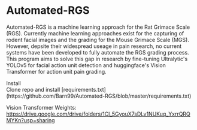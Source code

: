 # Automated-RGS
Automated-RGS is a machine learning approach for the Rat Grimace Scale (RGS). Currently machine learning approaches exist for the capturing of rodent facial images and the grading for the Mouse Grimace Scale (MGS). However, depsite their widespread useage in pain research, no current systems have been developed to fully automate the RGS grading process. This program aims to solve this gap in research by fine-tuning Ultralytic's YOLOv5 for facial action unit detection and huggingface's Vision Transformer for action unit pain grading.

<summary>Install</summary>
Clone repo and install [requirements.txt](https://github.com/Barn99/Automated-RGS/blob/master/requirements.txt)

Vision Transformer Weights:
https://drive.google.com/drive/folders/1Cl_5GyouX7sDLv1NUKuq_YxrrQRQMYKn?usp=sharing

